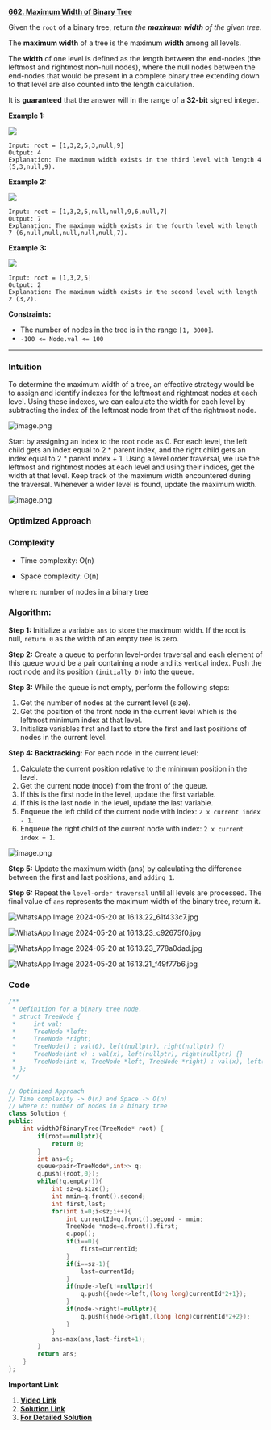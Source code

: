 
**[662. Maximum Width of Binary Tree](https://leetcode.com/problems/maximum-width-of-binary-tree/)**

Given the `root` of a binary tree, return _the **maximum width** of the given tree_.

The **maximum width** of a tree is the maximum **width** among all levels.

The **width** of one level is defined as the length between the end-nodes (the leftmost and rightmost non-null nodes), where the null nodes between the end-nodes that would be present in a complete binary tree extending down to that level are also counted into the length calculation.

It is **guaranteed** that the answer will in the range of a **32-bit** signed integer.

**Example 1:**

![](https://assets.leetcode.com/uploads/2021/05/03/width1-tree.jpg)

```
Input: root = [1,3,2,5,3,null,9]
Output: 4
Explanation: The maximum width exists in the third level with length 4 (5,3,null,9).
```

**Example 2:**

![](https://assets.leetcode.com/uploads/2022/03/14/maximum-width-of-binary-tree-v3.jpg)

```
Input: root = [1,3,2,5,null,null,9,6,null,7]
Output: 7
Explanation: The maximum width exists in the fourth level with length 7 (6,null,null,null,null,null,7).
```

**Example 3:**

![](https://assets.leetcode.com/uploads/2021/05/03/width3-tree.jpg)

```
Input: root = [1,3,2,5]
Output: 2
Explanation: The maximum width exists in the second level with length 2 (3,2).
```

**Constraints:**

- The number of nodes in the tree is in the range `[1, 3000]`.
- `-100 <= Node.val <= 100`



*****
### Intuition

To determine the maximum width of a tree, an effective strategy would be to assign and identify indexes for the leftmost and rightmost nodes at each level. Using these indexes, we can calculate the width for each level by subtracting the index of the leftmost node from that of the rightmost node.

![image.png](https://assets.leetcode.com/users/images/13db7540-ae57-49ec-85ac-81b611949626_1716202113.2618709.png)

Start by assigning an index to the root node as 0. For each level, the left child gets an index equal to 2 * parent index, and the right child gets an index equal to 2 * parent index + 1. Using a level order traversal, we use the leftmost and rightmost nodes at each level and using their indices, get the width at that level. Keep track of the maximum width encountered during the traversal. Whenever a wider level is found, update the maximum width.

![image.png](https://assets.leetcode.com/users/images/a809de4d-22b7-42f3-a340-53e1aceeaf74_1716202119.2555408.png)

### Optimized Approach

### Complexity

- Time complexity: O(n)
    
- Space complexity: O(n)
    

where n: number of nodes in a binary tree

### Algorithm:

**Step 1:** Initialize a variable `ans` to store the maximum width. If the root is null, `return 0` as the width of an empty tree is zero.

**Step 2:** Create a queue to perform level-order traversal and each element of this queue would be a pair containing a node and its vertical index. Push the root node and its position `(initially 0)` into the queue.

**Step 3:** While the queue is not empty, perform the following steps:

1. Get the number of nodes at the current level (size).
2. Get the position of the front node in the current level which is the leftmost minimum index at that level.
3. Initialize variables first and last to store the first and last positions of nodes in the current level.

**Step 4: Backtracking:** For each node in the current level:

1. Calculate the current position relative to the minimum position in the level.
2. Get the current node (node) from the front of the queue.
3. If this is the first node in the level, update the first variable.
4. If this is the last node in the level, update the last variable.
5. Enqueue the left child of the current node with index: `2 x current index - 1`.
6. Enqueue the right child of the current node with index: `2 x current index + 1`.

![image.png](https://assets.leetcode.com/users/images/322c4c06-d8d1-4367-8344-52448f30b2bb_1716202213.2436912.png)

**Step 5:** Update the maximum width (ans) by calculating the difference between the first and last positions, and `adding 1`.

**Step 6:** Repeat the `level-order traversal` until all levels are processed. The final value of `ans` represents the maximum width of the binary tree, return it.

![WhatsApp Image 2024-05-20 at 16.13.22_61f433c7.jpg](https://assets.leetcode.com/users/images/9d18c70f-a2c3-4281-a2dc-acde7d8b9ada_1716202293.007015.jpeg)

![WhatsApp Image 2024-05-20 at 16.13.23_c92675f0.jpg](https://assets.leetcode.com/users/images/f2d8209d-02c6-44d0-bfa6-991ebf50ee4d_1716202302.2202027.jpeg)

![WhatsApp Image 2024-05-20 at 16.13.23_778a0dad.jpg](https://assets.leetcode.com/users/images/a5357af2-a828-43bf-ba3b-721c644e6f14_1716202313.910823.jpeg)

![WhatsApp Image 2024-05-20 at 16.13.21_f49f77b6.jpg](https://assets.leetcode.com/users/images/20ee21ed-94a8-4133-8e90-7838da983b97_1716202323.7772486.jpeg)

### Code

```cpp
/**
 * Definition for a binary tree node.
 * struct TreeNode {
 *     int val;
 *     TreeNode *left;
 *     TreeNode *right;
 *     TreeNode() : val(0), left(nullptr), right(nullptr) {}
 *     TreeNode(int x) : val(x), left(nullptr), right(nullptr) {}
 *     TreeNode(int x, TreeNode *left, TreeNode *right) : val(x), left(left), right(right) {}
 * };
 */

// Optimized Approach
// Time complexity -> O(n) and Space -> O(n)
// where n: number of nodes in a binary tree
class Solution {
public:
    int widthOfBinaryTree(TreeNode* root) {
        if(root==nullptr){
            return 0;
        }
        int ans=0;
        queue<pair<TreeNode*,int>> q;
        q.push({root,0});
        while(!q.empty()){
            int sz=q.size();
            int mmin=q.front().second;
            int first,last;
            for(int i=0;i<sz;i++){
                int currentId=q.front().second - mmin;
                TreeNode *node=q.front().first;
                q.pop();
                if(i==0){
                    first=currentId;
                }
                if(i==sz-1){
                    last=currentId;
                }
                if(node->left!=nullptr){
                    q.push({node->left,(long long)currentId*2+1});
                }
                if(node->right!=nullptr){
                    q.push({node->right,(long long)currentId*2+2});
                }
            }
            ans=max(ans,last-first+1);
        }
        return ans;
    }
};
```


**Important Link**
1. **[Video Link](https://youtu.be/ZbybYvcVLks?si=OglytVsdnCT_QTwg)**
2. **[Solution Link](https://leetcode.com/problems/maximum-width-of-binary-tree/solutions/5183861/optimized-approach-with-explanation-best-c-solution-striver-solution)**
3. **[For Detailed Solution](https://takeuforward.org/data-structure/maximum-width-of-a-binary-tree/)**